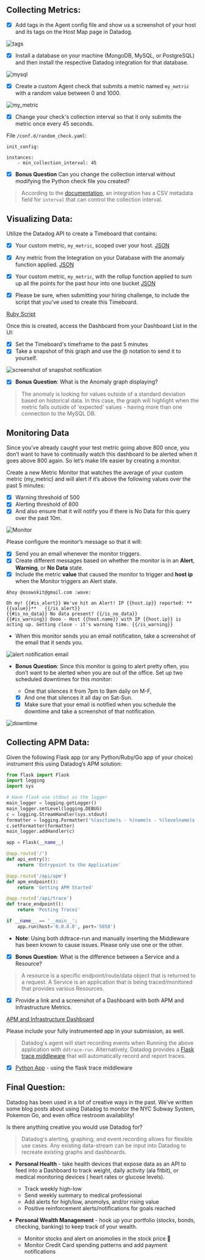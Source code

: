 ## Collecting Metrics:

- [x] Add tags in the Agent config file and show us a screenshot of your host and its tags on the Host Map page in Datadog.

![tags](https://user-images.githubusercontent.com/768821/48220655-bf34f400-e344-11e8-98c7-8f65130f5950.png)

- [x] Install a database on your machine (MongoDB, MySQL, or PostgreSQL) and then install the respective Datadog integration for that database.

![mysql](https://user-images.githubusercontent.com/768821/48231498-30839f80-e363-11e8-93d2-606a71c4a5d9.png)
- [x] Create a custom Agent check that submits a metric named `my_metric` with a random value between 0 and 1000.

![my_metric](https://user-images.githubusercontent.com/768821/48236179-f2dc4200-e375-11e8-99a9-7fe118a09864.png)
- [x] Change your check's collection interval so that it only submits the metric once every 45 seconds.

File `/conf.d/random_check.yaml`:
```
init_config:

instances:
    - min_collection_interval: 45
```

- [x] **Bonus Question** Can you change the collection interval without modifying the Python check file you created?

> According to the [documentation](https://docs.datadoghq.com/developers/integrations/new_check_howto/#metadata-csv), an integration has a CSV metadata field for `interval` that can control the collection interval. 

## Visualizing Data:

Utilize the Datadog API to create a Timeboard that contains:

- [x] Your custom metric, `my_metric`, scoped over your host. [JSON](ruby-script/timeboard-creator/metric.json)
- [x] Any metric from the Integration on your Database with the anomaly function applied. [JSON](ruby-script/timeboard-creator/anomaly.json)
- [x] Your custom metric, `my_metric`, with the rollup function applied to sum up all the points for the past hour into one bucket [JSON](ruby-script/timeboard-creator/rollup.json)

- [x] Please be sure, when submitting your hiring challenge, to include the script that you've used to create this Timeboard.

[Ruby Script](ruby-script/timeboard-creator/run_it.rb)

Once this is created, access the Dashboard from your Dashboard List in the UI:

- [x] Set the Timeboard's timeframe to the past 5 minutes
- [x] Take a snapshot of this graph and use the @ notation to send it to yourself.

![screenshot of snapshot notification](https://user-images.githubusercontent.com/768821/48292335-c5070400-e42e-11e8-99e6-d12cda8cadeb.png)

- [x] **Bonus Question**: What is the Anomaly graph displaying?

> The anomaly is looking for values outside of a standard deviation based on historical data. In this case, the graph will highlight when the metric falls outside of 'expected' values - having more than one connection to the MySQL DB.

## Monitoring Data

Since you’ve already caught your test metric going above 800 once, you don’t want to have to continually watch this dashboard to be alerted when it goes above 800 again. So let’s make life easier by creating a monitor.

Create a new Metric Monitor that watches the average of your custom metric (my_metric) and will alert if it’s above the following values over the past 5 minutes:

- [x] Warning threshold of 500
- [x] Alerting threshold of 800
- [x] And also ensure that it will notify you if there is No Data for this query over the past 10m.

![Monitor](https://user-images.githubusercontent.com/768821/48278294-fd441d80-e401-11e8-8883-00d1a6bf7df4.png)

Please configure the monitor’s message so that it will:

- [x] Send you an email whenever the monitor triggers.
- [x] Create different messages based on whether the monitor is in an **Alert**, **Warning**, or **No Data** state.
- [x] Include the metric **value** that caused the monitor to trigger and **host ip** when the Monitor triggers an Alert state.

```
Ahoy @osowskit@gmail.com :wave:

Oh my! {{#is_alert}} We've hit an Alert! IP {{host.ip}} reported: **{{value}}**   {{/is_alert}}
{{#is_no_data}} No data present? {{/is_no_data}}
{{#is_warning}} Oooo - Host {{host.name}} with IP {{host.ip}} is acting up. Getting close - it's warning time. {{/is_warning}} 
```

* When this monitor sends you an email notification, take a screenshot of the email that it sends you.

![alert notification email](https://user-images.githubusercontent.com/768821/48278769-52ccfa00-e403-11e8-8a7d-45a065008361.png)

* **Bonus Question**: Since this monitor is going to alert pretty often, you don’t want to be alerted when you are out of the office. Set up two scheduled downtimes for this monitor:

  * One that silences it from 7pm to 9am daily on M-F,
  - [x] And one that silences it all day on Sat-Sun.
  - [x] Make sure that your email is notified when you schedule the downtime and take a screenshot of that notification.

![downtime](https://user-images.githubusercontent.com/768821/48278582-cc181d00-e402-11e8-9460-a194ba3449da.png)


## Collecting APM Data:

Given the following Flask app (or any Python/Ruby/Go app of your choice) instrument this using Datadog’s APM solution:

```python
from flask import Flask
import logging
import sys

# Have flask use stdout as the logger
main_logger = logging.getLogger()
main_logger.setLevel(logging.DEBUG)
c = logging.StreamHandler(sys.stdout)
formatter = logging.Formatter('%(asctime)s - %(name)s - %(levelname)s - %(message)s')
c.setFormatter(formatter)
main_logger.addHandler(c)

app = Flask(__name__)

@app.route('/')
def api_entry():
    return 'Entrypoint to the Application'

@app.route('/api/apm')
def apm_endpoint():
    return 'Getting APM Started'

@app.route('/api/trace')
def trace_endpoint():
    return 'Posting Traces'

if __name__ == '__main__':
    app.run(host='0.0.0.0', port='5050')
```


* **Note**: Using both ddtrace-run and manually inserting the Middleware has been known to cause issues. Please only use one or the other.

- [x] **Bonus Question**: What is the difference between a Service and a Resource?

> A resource is a specific endpoint/route/data object that is returned to a request. A Service is an application that is being traced/monitored that provides various Resources.

- [x] Provide a link and a screenshot of a Dashboard with both APM and Infrastructure Metrics.

[APM and Infrastructure Dashboard](https://user-images.githubusercontent.com/768821/48358323-5d7bcf00-e64f-11e8-9140-bbade2002875.png)

Please include your fully instrumented app in your submission, as well.

> Datadog's agent will start recording events when Running the above application with `ddtrace-run`. Alternatively, Datadog provides a [Flask trace middleware](http://pypi.datadoghq.com/trace/docs/web_integrations.html#flask) that will automatically record and report traces.

- [x] [Python App](python_script/apm_sample.py) - using the flask trace middleware

## Final Question:

Datadog has been used in a lot of creative ways in the past. We’ve written some blog posts about using Datadog to monitor the NYC Subway System, Pokemon Go, and even office restroom availability!

Is there anything creative you would use Datadog for?

> Datadog's alerting, graphing, and event recording allows for flexible use cases. Any existing data-stream can be input into Datadog to recreate existing graphs and dashboards.

* **Personal Health** - take health devices that expose data as an API to feed into a Dashboard to track weight, daily activity (ala fitbit), or medical monitoring devices ( heart rates or glucose levels).
  - Track weekly high-low
  - Send weekly summary to medical professional
  - Add alerts for high/low, anomolys, and/or rising value
  - Positive reinforcement alerts/notifications for goals reached
  
* **Personal Wealth Management** - hook up your portfolio (stocks, bonds, checking, banking) to keep track of your wealth.
   - Monitor stocks and alert on anomolies in the stock price :money_with_wings:
   - Monitor Credit Card spending patterns and add payment notifications
